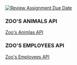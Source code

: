 [![Review Assignment Due Date](https://classroom.github.com/assets/deadline-readme-button-22041afd0340ce965d47ae6ef1cefeee28c7c493a6346c4f15d667ab976d596c.svg)](https://classroom.github.com/a/NzT-foTZ)

### ZOO'S ANIMALS API
[Zoo's Animlas API](https://tory-nicholle-apop01100-a5a11ec0.koyeb.app/animals)

### ZOO'S EMPLOYEES API
[Zoo's Employees API](https://tory-nicholle-apop01100-a5a11ec0.koyeb.app/employees)